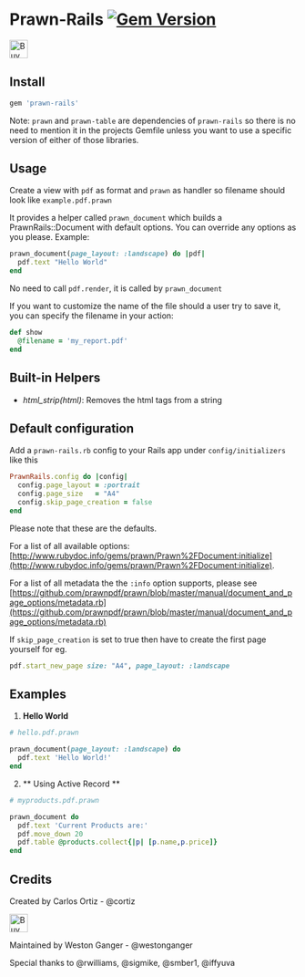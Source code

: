 # Prawn-Rails [![Gem Version](https://badge.fury.io/rb/prawn-rails.svg)](http://badge.fury.io/rb/prawn-rails)
<a href='http://ko-fi.com/A552JBK' target='_blank'><img height='32' style='border:0px;height:32px;' src='https://az743702.vo.msecnd.net/cdn/kofi1.png?v=a' border='0' alt='Buy Me a Coffee' /></a> 

## Install
```ruby
gem 'prawn-rails'
```

Note: `prawn` and `prawn-table` are dependencies of `prawn-rails` so there is no need to mention it in the projects Gemfile unless you want to use a specific version of either of those libraries.

## Usage
Create a view with `pdf` as format and `prawn` as handler so filename should look like `example.pdf.prawn`

It provides a helper called `prawn_document` which builds a PrawnRails::Document with default options. You can override any options as you please. Example:

```ruby
prawn_document(page_layout: :landscape) do |pdf|
  pdf.text "Hello World"
end
```

No need to call `pdf.render`, it is called by `prawn_document`

If you want to customize the name of the file should a user try to save it, you can specify the filename in your action:

```ruby
def show
  @filename = 'my_report.pdf'
end
```

## Built-in Helpers
* *html_strip(html)*:
Removes the html tags from a string

## Default configuration

Add a `prawn-rails.rb` config to your Rails app under `config/initializers` like this

```ruby
PrawnRails.config do |config|
  config.page_layout = :portrait
  config.page_size   = "A4"
  config.skip_page_creation = false
end
```

Please note that these are the defaults. 

For a list of all available options: [http://www.rubydoc.info/gems/prawn/Prawn%2FDocument:initialize](http://www.rubydoc.info/gems/prawn/Prawn%2FDocument:initialize). 

For a list of all metadata the the `:info` option supports, please see [https://github.com/prawnpdf/prawn/blob/master/manual/document_and_page_options/metadata.rb](https://github.com/prawnpdf/prawn/blob/master/manual/document_and_page_options/metadata.rb) 

If `skip_page_creation` is set to true then have to create the first page yourself for eg.

```ruby
pdf.start_new_page size: "A4", page_layout: :landscape
```

## Examples

1. **Hello World**

```ruby	
# hello.pdf.prawn

prawn_document(page_layout: :landscape) do
  pdf.text 'Hello World!'
end
```

2. ** Using Active Record **

```ruby
# myproducts.pdf.prawn

prawn_document do
  pdf.text 'Current Products are:'
  pdf.move_down 20
  pdf.table @products.collect{|p| [p.name,p.price]}
end
```

## Credits

Created by Carlos Ortiz - @cortiz 

<a href='http://ko-fi.com/A552JBK' target='_blank'><img height='32' style='border:0px;height:32px;' src='https://az743702.vo.msecnd.net/cdn/kofi1.png?v=a' border='0' alt='Buy Me a Coffee' /></a> 

Maintained by Weston Ganger - @westonganger

Special thanks to @rwilliams, @sigmike, @smber1, @iffyuva
